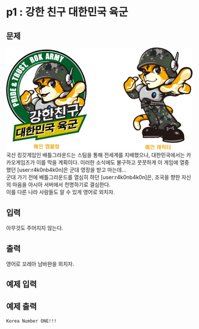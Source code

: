 # p1 : 강한 친구 대한민국 육군
## 문제 ##
![p1](./uospc2017ptp1.png?raw=true)  
국산 킹갓게임인 배틀그라운드는 스팀을 통해 전세계를 지배했으나, 대한민국에서는 카카오게임즈가 이를 막을 계획이다. 이러한 소식에도 불구하고 꿋꿋하게 이 게임에 열중했던 [user:r4k0nb4k0n]은 군대 영장을 받고 마는데…  
군대 가기 전에 배틀그라운드를 열심히 하던 [user:r4k0nb4k0n]은, 조국을 향한 자신의 마음을 아시아 서버에서 천명하기로 결심한다.  
이를 다른 나라 사람들도 알 수 있게 영어로 외치자.  
## 입력 ##
아무것도 주어지지 않는다.
## 출력 ##
영어로 꼬레아 남바완을 외치자.
## 예제 입력 ##

     

## 예제 출력 ##

    Korea Number ONE!!!
